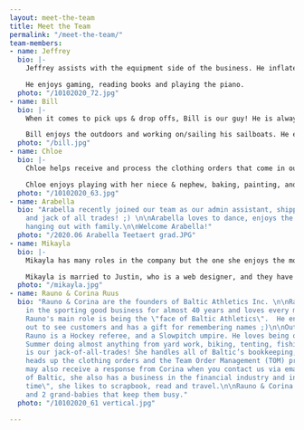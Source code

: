 ```yaml
---
layout: meet-the-team
title: Meet the Team
permalink: "/meet-the-team/"
team-members:
- name: Jeffrey
  bio: |-
    Jeffrey assists with the equipment side of the business. He inflates hundreds of balls and is our go-to heavy lifter.

    He enjoys gaming, reading books and playing the piano.
  photo: "/10102020_72.jpg"
- name: Bill
  bio: |-
    When it comes to pick ups & drop offs, Bill is our guy! He is always eager & ready to go, and will most likely be the guy to drop off at your location if we are sending something to you.

    Bill enjoys the outdoors and working on/sailing his sailboats. He enjoys spending time with his family and is always there to help someone out when they need.
  photo: "/bill.jpg"
- name: Chloe
  bio: |-
    Chloe helps receive and process the clothing orders that come in our doors. She assists with Team Order Management, and is a great asset to our Baltic team.

    Chloe enjoys playing with her niece & nephew, baking, painting, and studying astronomy. She is also a huge Marvel fan (really – if you want to know anything about Marvel, she most likely knows the answer!) and can quote most of the movies word for word.
  photo: "/10102020_63.jpg"
- name: Arabella
  bio: "Arabella recently joined our team as our admin assistant, shipper/receiver,
    and jack of all trades! ;) \n\nArabella loves to dance, enjoys the outdoors and
    hanging out with family.\n\nWelcome Arabella!"
  photo: "/2020.06 Arabella Teetaert grad.JPG"
- name: Mikayla
  bio: |-
    Mikayla has many roles in the company but the one she enjoys the most is handling the art department. She also manages clothing orders, assists Corina in the Team Order Management department, and helps respond to Baltic emails.

    Mikayla is married to Justin, who is a web designer, and they have two young children. Outside of work, Mikayla holds an interior design certificate. She also likes to play piano and guitar, and is always practicing photography.
  photo: "/mikayla.jpg"
- name: Rauno & Corina Ruus
  bio: "Rauno & Corina are the founders of Baltic Athletics Inc. \n\nRauno has been
    in the sporting good business for almost 40 years and loves every minute of it!
    Rauno's main role is being the \"face of Baltic Athletics\".  He enjoys getting
    out to see customers and has a gift for remembering names ;)\n\nOutside of business,
    Rauno is a Hockey referee, and a Slowpitch umpire. He loves being outside in the
    Summer doing almost anything from yard work, biking, tenting, fishing, kayaking.\n\n***\n\nCorina
    is our jack-of-all-trades! She handles all of Baltic’s bookkeeping, as well as
    heads up the clothing orders and the Team Order Management (TOM) projects. You
    may also receive a response from Corina when you contact us via email.\n\nOutside
    of Baltic, she also has a business in the financial industry and in her \"off-business
    time\", she likes to scrapbook, read and travel.\n\nRauno & Corina have 3 kids
    and 2 grand-babies that keep them busy."
  photo: "/10102020_61 vertical.jpg"

---
```

